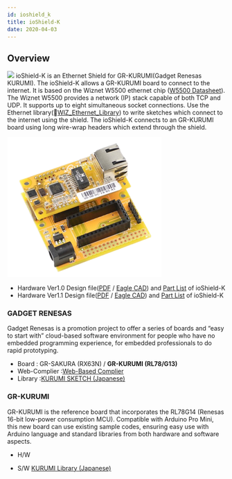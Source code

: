```yaml
---
id: ioshield_k
title: ioShield-K
date: 2020-04-03
---
```


## Overview

![](/osh/ioshield-k/io_s_k.png) ioShield-K is an Ethernet Shield for
GR-KURUMI(Gadget Renesas KURUMI). The ioShield-K allows a GR-KURUMI
board to connect to the internet. It is based on the Wiznet W5500
ethernet chip ([W5500 Datasheet](Datasheet.md)). The Wiznet
W5500 provides a network (IP) stack capable of both TCP and UDP. It
supports up to eight simultaneous socket connections. Use the Ethernet
library(📄[WIZ_Ethernet_Library](https://github.com/Wiznet/WIZ_Ethernet_Library))
to write sketches which connect to the internet using the shield. The
ioShield-K connects to an GR-KURUMI board using long wire-wrap headers
which extend through the shield.

![](/img/osh/ioshield-k/io_s_k.png)

  - Hardware Ver1.0 Design file([PDF](/img/osh/ioshield-k/ioshield-k.pdf) /
    [Eagle CAD](/img/osh/ioshield-k/ioshield-k_eaglecad.zip)) and [Part List](/img/osh/ioshield-k/ioshield-k_v1_0_pl_130904.pdf) of ioShield-K
  - Hardware Ver1.1 Design file([PDF](/img/osh/ioshield-k/ioshield-k_v1.1_sch.pdf) / [Eagle CAD](/img/osh/ioshield-k/io_shield-k_ver1_1.zip)) and [Part List](/img/osh/ioshield-k/ioshield-k_v1_1_pl_140120.pdf) of ioShield-K

### GADGET RENESAS

Gadget Renesas is a promotion project to offer a series of boards and
“easy to start with” cloud-based software environment for people who
have no embedded programming experience, for embedded professionals to
do rapid prototyping. 


 * Board        : GR-SAKURA (RX63N) / **__GR-KURUMI (RL78/G13)__**
 * Web-Complier :[Web-Based Complier](http://www.renesas.com/products/promotion/gr/index.jsp) 
 * Library      :[KURUMI SKETCH (Japanese)](http://tool-cloud.renesas.com/Renesas/ref_kurumi/gr_reference_j.html)




### GR-KURUMI

GR-KURUMI is the reference board that incorporates the RL78G14 (Renesas
16-bit low-power consumption MCU). Compatible with Arduino Pro Mini,
this new board can use existing sample codes, ensuring easy use with
Arduino language and standard libraries from both hardware and software
aspects. 

  - H/W





  - S/W [KURUMI Library
    (Japanese)](<http://renesasrulz.com/app_kits_and_demo_boards/gadget_renesas_user_forum/f/128/t/3968.aspx>)


